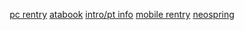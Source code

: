 <div align="center">
  
[pc rentry](https://rentry.co/orph) [atabook](https://ovrpheus.atabook.org/) [intro/pt info](https://rentry.co/novoamor) [mobile rentry](https://rentry.co/sombr) [neospring](https://neospring.org/@orph)


